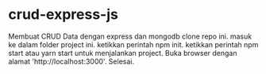 # crud-express-js
Membuat CRUD Data dengan express dan mongodb
clone repo ini.
masuk ke dalam folder project ini.
ketikkan perintah npm init.
ketikkan perintah npm start atau yarn start untuk menjalankan project.
Buka browser dengan alamat 'http://localhost:3000'.
Selesai.

